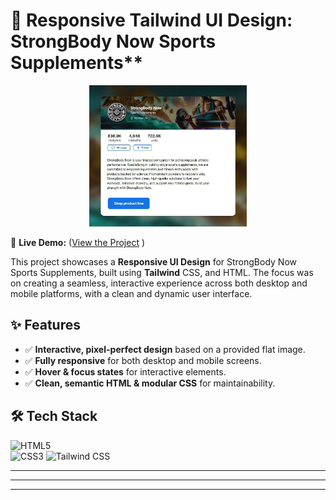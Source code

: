 # 🌟 Responsive Tailwind UI Design: StrongBody Now Sports Supplements\*\*

<p align="center">
  <!-- <img src="design/desktop-design-close-up.jpg" alt="Blog Preview Card" width="50%"> -->
  <img src="images/thumbnail2.jpg" alt="Blog Preview Card" width="50%">
</p>

🔗 **Live Demo:** ([View the Project](https://chrisbk9674.github.io/responsive-tailwind-card-sports/) )

This project showcases a **Responsive UI Design** for StrongBody Now Sports Supplements, built using **Tailwind** CSS, and HTML. The focus was on creating a seamless, interactive experience across both desktop and mobile platforms, with a clean and dynamic user interface.

## ✨ Features

- ✅ **Interactive, pixel-perfect design** based on a provided flat image.
- ✅ **Fully responsive** for both desktop and mobile screens.
- ✅ **Hover & focus states** for interactive elements.
- ✅ **Clean, semantic HTML & modular CSS** for maintainability.

## 🛠 Tech Stack

![HTML5](https://img.shields.io/badge/HTML5-E34F26?style=flat-square&logo=html5&logoColor=white)  
![CSS3](https://img.shields.io/badge/CSS3-1572B6?style=flat-square&logo=css3&logoColor=white)
![Tailwind CSS](https://img.shields.io/badge/Tailwind_CSS-06B6D4?style=flat-square&logo=tailwindcss&logoColor=white)

---

---

---
